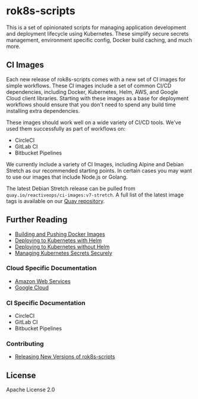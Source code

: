 # rok8s-scripts

This is a set of opinionated scripts for managing application development and deployment lifecycle using Kubernetes. These simplify secure secrets management, environment specific config, Docker build caching, and much more.

## CI Images

Each new release of rok8s-scripts comes with a new set of CI images for simple workflows. These CI images include a set of common CI/CD dependencies, including Docker, Kubernetes, Helm, AWS, and Google Cloud client libraries. Starting with these images as a base for deployment workflows should ensure that you don't need to spend any build time installing extra dependencies.

These images should work well on a wide variety of CI/CD tools. We've used them successfully as part of workflows on:

- CircleCI
- GitLab CI
- Bitbucket Pipelines

We currently include a variety of CI Images, including Alpine and Debian Stretch as our recommended starting points. In certain cases you may want to use our images that include Node.js or Golang.

The latest Debian Stretch release can be pulled from `quay.io/reactiveops/ci-images:v7-stretch`. A full list of the latest image tags is available on our [Quay repository](https://quay.io/repository/reactiveops/ci-images).

## Further Reading
- [Building and Pushing Docker Images](/docs/docker.md)
- [Deploying to Kubernetes with Helm](/docs/helm.md)
- [Deploying to Kubernetes without Helm](/docs/without_helm.md)
- [Managing Kubernetes Secrets Securely](/docs/secrets.md)

### Cloud Specific Documentation
- [Amazon Web Services](/docs/aws.md)
- [Google Cloud](/docs/gcp.md)

### CI Specific Documentation
- CircleCI
- GitLab CI
- Bitbucket Pipelines

### Contributing
- [Releasing New Versions of rok8s-scripts](/docs/releasing.md)

## License
Apache License 2.0

